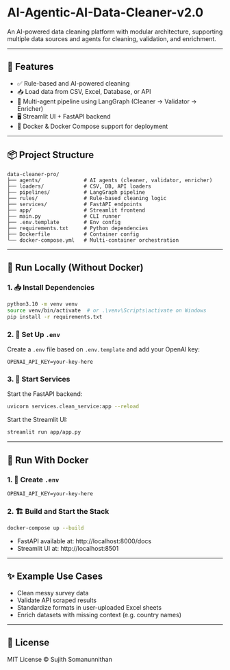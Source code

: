 # AI-Agentic-AI-Data-Cleaner-v2.0

An AI-powered data cleaning platform with modular architecture, supporting multiple data sources and agents for cleaning, validation, and enrichment.

---

## 🚀 Features

- ✅ Rule-based and AI-powered cleaning
- 📥 Load data from CSV, Excel, Database, or API
- 🧠 Multi-agent pipeline using LangGraph (Cleaner → Validator → Enricher)
- 🖥️ Streamlit UI + FastAPI backend
- 🐳 Docker & Docker Compose support for deployment

---

## 📦 Project Structure

```
data-cleaner-pro/
├── agents/              # AI agents (cleaner, validator, enricher)
├── loaders/             # CSV, DB, API loaders
├── pipelines/           # LangGraph pipeline
├── rules/               # Rule-based cleaning logic
├── services/            # FastAPI endpoints
├── app/                 # Streamlit frontend
├── main.py              # CLI runner
├── .env.template        # Env config
├── requirements.txt     # Python dependencies
├── Dockerfile           # Container config
└── docker-compose.yml   # Multi-container orchestration
```

---

## 🧪 Run Locally (Without Docker)

### 1. 📥 Install Dependencies

```bash
python3.10 -m venv venv
source venv/bin/activate  # or .\venv\Scripts\activate on Windows
pip install -r requirements.txt
```

### 2. 🔐 Set Up `.env`

Create a `.env` file based on `.env.template` and add your OpenAI key:
```
OPENAI_API_KEY=your-key-here
```

### 3. 🚀 Start Services

Start the FastAPI backend:
```bash
uvicorn services.clean_service:app --reload
```

Start the Streamlit UI:
```bash
streamlit run app/app.py
```

---

## 🐳 Run With Docker

### 1. 🔐 Create `.env` 

```
OPENAI_API_KEY=your-key-here
```

### 2. 🏗️ Build and Start the Stack

```bash
docker-compose up --build
```

- FastAPI available at: http://localhost:8000/docs
- Streamlit UI at: http://localhost:8501

---

## ✨ Example Use Cases

- Clean messy survey data
- Validate API scraped results
- Standardize formats in user-uploaded Excel sheets
- Enrich datasets with missing context (e.g. country names)

---

## 📃 License

MIT License © Sujith Somanunnithan
